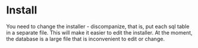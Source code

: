 # Install
You need to change the installer - discompanize, that is, put each sql table in a separate file. This will make it easier to edit the installer. At the moment, the database is a large file that is inconvenient to edit or change.
